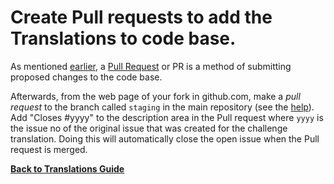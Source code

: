# Create Pull requests to add the Translations to code base.

As mentioned [earlier](Translation-Translate), a [Pull Request](FreeCodeCamp-Guide-Pull-Request) or PR is a method of submitting proposed changes to the code base.

Afterwards, from the web page of your fork in github.com, make a _pull request_ to the branch called `staging` in the main repository (see the [help](Pull-Request-Contribute)). Add "Closes #yyyy" to the description area in the Pull request where `yyyy` is the issue no of the original issue that was created for the challenge translation. Doing this will automatically close the open issue when the Pull request is merged.

[**Back to Translations Guide**](Translation-Guide)
